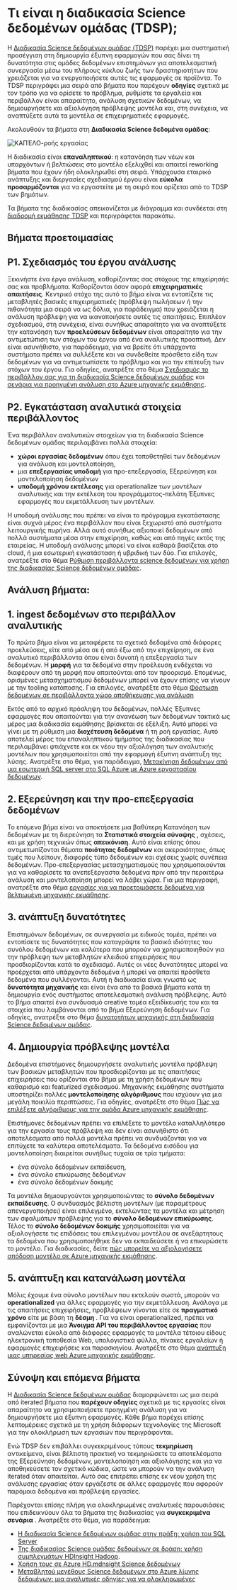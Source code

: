 <properties 
    pageTitle="Τι είναι η διαδικασία Science δεδομένων ομάδας;  | Microsoft Azure" 
    description="Η διαδικασία Science δεδομένων ομάδας είναι μια συστηματική μέθοδο για τη δημιουργία έξυπνη εφαρμογών που αξιοποιήσετε προηγμένη ανάλυση." 
    services="machine-learning" 
    documentationCenter="" 
    authors="bradsev"
    manager="jhubbard" 
    editor="cgronlun" />

<tags 
    ms.service="machine-learning" 
    ms.workload="data-services" 
    ms.tgt_pltfrm="na" 
    ms.devlang="na" 
    ms.topic="article" 
    ms.date="09/19/2016" 
    ms.author="bradsev" /> 


# <a name="what-is-the-team-data-science-process-tdsp"></a>Τι είναι η διαδικασία Science δεδομένων ομάδας (TDSP);

Η [Διαδικασία Science δεδομένων ομάδας (TDSP)](data-science-process-overview.md) παρέχει μια συστηματική προσέγγιση στη δημιουργία έξυπνη εφαρμογών που σας δίνει τη δυνατότητα στις ομάδες δεδομένων επιστημόνων για αποτελεσματική συνεργασία μέσω του πλήρους κύκλου ζωής των δραστηριοτήτων που χρειάζεται για να ενεργοποιήσετε αυτές τις εφαρμογές σε προϊόντα. Το TDSP περιγράφει μια σειρά από βήματα που παρέχουν **οδηγίες** σχετικά με τον τρόπο για να ορίσετε το πρόβλημα, ρυθμίστε τα εργαλεία και περιβάλλον είναι απαραίτητο, ανάλυση σχετικών δεδομένων, να δημιουργήσετε και αξιολόγηση πρόβλεψης μοντέλα και, στη συνέχεια, να αναπτύξετε αυτά τα μοντέλα σε επιχειρηματικές εφαρμογές. 

Ακολουθούν τα βήματα στη **Διαδικασία Science δεδομένα ομάδας**:  

![ΚΑΠΈΛΟ-ροής εργασίας](./media/machine-learning-data-science-the-cortana-analytics-process/CAP-workflow.png)

Η διαδικασία είναι **επαναληπτικού**: η κατανόηση των νέων και υπαρχόντων ή βελτιώσεις στο μοντέλο εξελιχθεί και απαιτεί reworking βήματα που έχουν ήδη ολοκληρωθεί στη σειρά. Υπάρχουσα εταιρικό ανάπτυξης και διεργασίες σχεδιασμού έργου είναι **εύκολα προσαρμόζονται** για να εργαστείτε με τη σειρά που ορίζεται από το TDSP των βημάτων. 

Τα βήματα της διαδικασίας απεικονίζεται με διάγραμμα και συνδέεται στη [διαδρομή εκμάθησης TDSP](https://azure.microsoft.com/documentation/learning-paths/cortana-analytics-process/) και περιγράφεται παρακάτω.  

## <a name="preparation-steps"></a>Βήματα προετοιμασίας 

## <a name="p1-plan-the-analytics-project"></a>P1. Σχεδιασμός του έργου ανάλυσης 

Ξεκινήστε ένα έργο ανάλυση, καθορίζοντας σας στόχους της επιχείρησής σας και προβλήματα. Καθορίζονται όσον αφορά **επιχειρηματικές απαιτήσεις**. Κεντρικό στόχο της αυτό το βήμα είναι να εντοπίζετε τις μεταβλητές βασικές επιχειρηματικές (πρόβλεψη πωλήσεων ή την πιθανότητα μια σειρά να ως δόλια, για παράδειγμα) που χρειάζεται η ανάλυση πρόβλεψη για να ικανοποιήσετε αυτές τις απαιτήσεις. Επιπλέον σχεδιασμού, στη συνέχεια, είναι συνήθως απαραίτητο για να αναπτύξετε την κατανόηση των **προελεύσεων δεδομένων** είναι απαραίτητο για την αντιμετώπιση των στόχων του έργου από ένα αναλυτικής προοπτική. Δεν είναι ασυνήθιστο, για παράδειγμα, για να βρείτε ότι υπάρχοντα συστήματα πρέπει να συλλέξετε και να συνδεθείτε πρόσθετα είδη των δεδομένων για να αντιμετωπίσετε το πρόβλημα και για την επίτευξη των στόχων του έργου. Για οδηγίες, ανατρέξτε στο θέμα [Σχεδιασμός το περιβάλλον σας για τη διαδικασία Science δεδομένων ομάδας](machine-learning-data-science-plan-your-environment.md) και [σενάρια για προηγμένη ανάλυση στο Azure μηχανικής εκμάθησης](machine-learning-data-science-plan-sample-scenarios.md).  

## <a name="p2-setup-analytics-environment"></a>P2. Εγκατάσταση αναλυτικά στοιχεία περιβάλλοντος 

Ένα περιβάλλον αναλυτικών στοιχείων για τη διαδικασία Science δεδομένων ομάδας περιλαμβάνει πολλά στοιχεία: 

- **χώροι εργασίας δεδομένων** όπου έχει τοποθετηθεί των δεδομένων για ανάλυση και μοντελοποίηση, 
- μια **επεξεργασίας υποδομή** για προ-επεξεργασία, Εξερεύνηση και μοντελοποίηση δεδομένων
- **υποδομή χρόνου εκτέλεσης** για operationalize των μοντέλων αναλυτικής και την εκτέλεση του προγράμματος-πελάτη Έξυπνες εφαρμογές που εκμετάλλευση των μοντέλων.  

Η υποδομή ανάλυσης που πρέπει να είναι το πρόγραμμα εγκατάστασης είναι συχνά μέρος ένα περιβάλλον που είναι ξεχωριστό από συστήματα λειτουργικής πυρήνα. Αλλά αυτό συνήθως αξιοποιεί δεδομένων από πολλά συστήματα μέσα στην επιχείρηση, καθώς και από πηγές εκτός της εταιρείας. Η υποδομή ανάλυσης μπορεί να είναι καθαρά βασίζεται στο cloud, ή μια εσωτερική εγκατάσταση ή υβριδική των δύο. Για επιλογές, ανατρέξτε στο θέμα [Ρύθμιση περιβάλλοντα science δεδομένων για χρήση της διαδικασίας Science δεδομένων ομάδας](machine-learning-data-science-environment-setup.md).

## <a name="analytics-steps"></a>Ανάλυση βήματα:  

## <a name="1-ingest-data-into-the-analytical-environment"></a>1. ingest δεδομένων στο περιβάλλον αναλυτικής 

Το πρώτο βήμα είναι να μεταφέρετε τα σχετικά δεδομένα από διάφορες προελεύσεις, είτε από μέσα σε ή από έξω από την επιχείρηση, σε ένα αναλυτικό περιβάλλοντα όπου είναι δυνατή η επεξεργασία των δεδομένων. Η **μορφή** για τα δεδομένα στην προέλευση ενδέχεται να διαφέρουν από τη μορφή που απαιτούνται από τον προορισμό. Επομένως, ορισμένες μετασχηματισμού δεδομένων μπορεί να έχουν επίσης να γίνουν με την tooling κατάποσης. Για επιλογές, ανατρέξτε στο θέμα [Φόρτωση δεδομένων σε περιβάλλοντα χώρο αποθήκευσης για ανάλυση](machine-learning-data-science-ingest-data.md)

Εκτός από το αρχικό πρόσληψη του δεδομένων, πολλές Έξυπνες εφαρμογές που απαιτούνται για την ανανέωση των δεδομένων τακτικά ως μέρος μια διαδικασία εκμάθησης βρίσκεται σε εξέλιξη. Αυτό μπορεί να γίνει με τη ρύθμιση μια **διοχέτευση δεδομένα** ή τη ροή εργασίας. Αυτό αποτελεί μέρος του επαναληπτικού τμήματος της διαδικασίας που περιλαμβάνει φτιάχνετε και εκ νέου την αξιολόγηση των αναλυτικής μοντέλων που χρησιμοποιείται από την εφαρμογή έξυπνη ανάπτυξη της λύσης. Ανατρέξτε στο θέμα, για παράδειγμα, [Μετακίνηση δεδομένων από μια εσωτερική SQL server στο SQL Azure με Azure εργοστασίου δεδομένων](machine-learning-data-science-move-sql-azure-adf.md).


## <a name="2-explore-and-pre-process-data"></a>2. Εξερεύνηση και την προ-επεξεργασία δεδομένων 

Το επόμενο βήμα είναι να αποκτήσετε μια βαθύτερη Κατανόηση των δεδομένων με τη διερεύνηση τα **Στατιστικά στοιχεία σύνοψης** , σχέσεις, και με χρήση τεχνικών όπως **απεικόνιση**. Αυτό είναι επίσης όπου αντιμετωπίζονται θέματα **ποιότητας δεδομένων** και ακεραιότητας, όπως τιμές που λείπουν, διαφορές τύπο δεδομένων και σχέσεις χωρίς συνέπεια δεδομένων. Προ-επεξεργασίας μετασχηματισμούς που χρησιμοποιούνται για να καθαρίσετε τα ανεπεξέργαστα δεδομένα πριν από την περαιτέρω ανάλυση και μοντελοποίηση μπορεί να λάβει χώρα. Για μια περιγραφή, ανατρέξτε στο θέμα [εργασίες για να προετοιμάσετε δεδομένα για βελτιωμένη μηχανικής εκμάθησης](machine-learning-data-science-prepare-data.md).


## <a name="3-develop-features"></a>3. ανάπτυξη δυνατότητες 

Επιστημόνων δεδομένων, σε συνεργασία με ειδικούς τομέα, πρέπει να εντοπίσετε τις δυνατότητες που καταγράψτε τα βασικά ιδιότητες του συνόλου δεδομένων και καλύτερα που μπορούν να χρησιμοποιηθούν για την πρόβλεψη των μεταβλητών κλειδιού επιχειρήσεις που προσδιορίζονται κατά το σχεδιασμό. Αυτές οι νέες δυνατότητες μπορεί να προέρχεται από υπάρχοντα δεδομένα ή μπορεί να απαιτεί πρόσθετα δεδομένα που συλλέγονται. Αυτή η διαδικασία είναι γνωστό ως **δυνατότητα μηχανικής** και είναι ένα από τα βασικά βήματα κατά τη δημιουργία ενός συστήματος αποτελεσματική ανάλυση πρόβλεψης. Αυτό το βήμα απαιτεί ένα συνδυασμό creative τομέα εξειδίκευσής του και τα στοιχεία που λαμβάνονται από το βήμα Εξερεύνηση δεδομένων. Για οδηγίες, ανατρέξτε στο θέμα [δυνατοτήτων μηχανικής στη διαδικασία Science δεδομένων ομάδας](machine-learning-data-science-create-features.md).


## <a name="4-create-predictive-models"></a>4. Δημιουργία πρόβλεψης μοντέλα 

Δεδομένα επιστήμονες δημιουργήσετε αναλυτικής μοντέλα πρόβλεψη των βασικών μεταβλητών που προσδιορίζονται με τις απαιτήσεις επιχειρήσεις που ορίζονται στο βήμα με τη χρήση δεδομένων που καθαρισμό και featurized σχεδιασμού. Μηχανικής εκμάθησης συστήματα υποστηρίζει πολλές **μοντελοποίησης αλγόριθμους** που ισχύουν για μια μεγάλη ποικιλία περιπτώσεις. Για οδηγίες, ανατρέξτε στο θέμα [Πώς να επιλέξετε αλγόριθμους για την ομάδα Azure μηχανικής εκμάθησης](machine-learning-algorithm-choice.md).

Επιστήμονες δεδομένων πρέπει να επιλέξετε το μοντέλο καταλληλότερο για την εργασία τους πρόβλεψη και δεν είναι ασυνήθιστο ότι αποτελέσματα από πολλά μοντέλα πρέπει να συνδυάζονται για να επιτύχετε τα καλύτερα αποτελέσματα. Τα δεδομένα εισόδου για μοντελοποίηση διαιρείται συνήθως τυχαία σε τρία τμήματα:

- ένα σύνολο δεδομένων εκπαίδευση, 
- ένα σύνολο επικύρωσης δεδομένων 
- ένα σύνολο δεδομένων δοκιμής 

Τα μοντέλα δημιουργούνται χρησιμοποιώντας το **σύνολο δεδομένων εκπαίδευσης**. Ο συνδυασμός βέλτιστη μοντέλων (με παραμέτρους απενεργοποιήσει) είναι επιλεγμένο, εκτελώντας τα μοντέλα και μέτρηση των σφαλμάτων πρόβλεψης για το **σύνολο δεδομένων επικύρωσης**. Τέλος το **σύνολο δεδομένων δοκιμής** χρησιμοποιείται για να αξιολογήσετε τις επιδόσεις του επιλεγμένου μοντέλου σε ανεξάρτητους τα δεδομένα που χρησιμοποιήθηκε δεν να εκπαιδεύσετε ή να επικυρώσετε το μοντέλο.  Για διαδικασίες, δείτε [πώς μπορείτε να αξιολογήσετε απόδοση μοντέλο σε Azure μηχανικής εκμάθησης](machine-learning-evaluate-model-performance.md).


## <a name="5-deploy-and-consume-models"></a>5. ανάπτυξη και κατανάλωση μοντέλα 

Μόλις έχουμε ένα σύνολο μοντέλων που εκτελούν σωστά, μπορούν να **operationalized** για άλλες εφαρμογές για την εκμετάλλευση. Ανάλογα με τις απαιτήσεις επιχειρήσεις, προβλέψεων γίνονται είτε σε **πραγματικό χρόνο** είτε με βάση τη **δέσμη** . Για να είναι operationalized, πρέπει να εμφανίζονται με μια **Άνοιγμα API του περιβάλλοντος εργασίας** που αναλώνεται εύκολα από διάφορες εφαρμογές τα μοντέλα τέτοιου είδους ηλεκτρονική τοποθεσία Web, υπολογιστικά φύλλα, πίνακες εργαλείων ή εφαρμογές επιχειρήσεις και παρασκηνίου. Ανατρέξτε στο θέμα [ανάπτυξη μιας υπηρεσίας web Azure μηχανικής εκμάθησης](machine-learning-publish-a-machine-learning-web-service.md).

## <a name="summary-and-next-steps"></a>Σύνοψη και επόμενα βήματα

Η [Διαδικασία Science δεδομένων ομάδας](https://azure.microsoft.com/documentation/learning-paths/cortana-analytics-process/) διαμορφώνεται ως μια σειρά από iterated βήματα που **παρέχουν οδηγίες** σχετικά με τις εργασίες είναι απαραίτητο να χρησιμοποιήσετε προηγμένη ανάλυση για να δημιουργήσετε μια έξυπνη εφαρμογές. Κάθε βήμα παρέχει επίσης λεπτομέρειες σχετικά με τη χρήση διάφορων τεχνολογίες της Microsoft για την ολοκλήρωση των εργασιών που περιγράφονται. 

Ενώ TDSP δεν επιβάλλει συγκεκριμένους τύπους **τεκμηρίωση** αντικείμενα, είναι βέλτιστη πρακτική να τεκμηριώσετε τα αποτελέσματα της Εξερεύνηση δεδομένων, μοντελοποίηση και αξιολόγησης και για να αποθηκεύσετε τον σχετικό κώδικα, ώστε να μπορούν να την ανάλυση iterated όταν απαιτείται. Αυτό σας επιτρέπει επίσης εκ νέου χρήση της ανάλυσης εργασίας όταν εργάζεστε σε άλλες εφαρμογές που αφορούν παρόμοια δεδομένα και πρόβλεψη εργασίες.

Παρέχονται επίσης πλήρη για ολοκληρωμένες αναλυτικές παρουσιάσεις που επιδεικνύουν όλα τα βήματα της διαδικασίας για **συγκεκριμένα σενάρια** . Ανατρέξτε στο θέμα, για παράδειγμα:

- [Η διαδικασία Science δεδομένων ομάδας στην πράξη: χρήση του SQL Server](machine-learning-data-science-process-sql-walkthrough.md)
- [Της διαδικασίας Science ομάδας δεδομένων σε δράση: χρήση συμπλεγμάτων HDInsight Hadoop](machine-learning-data-science-process-hive-walkthrough.md).
- [Χρήση τους σε Azure HD.mdnsight Science δεδομένων](machine-learning-data-science-spark-overview.md)
- [Μεταβλητού μεγέθους Science δεδομένων στο Azure λίμνης δεδομένων: μια αναλυτικές οδηγίες για να ολοκληρωμένες](machine-learning-data-science-process-data-lake-walkthrough.md)

 
